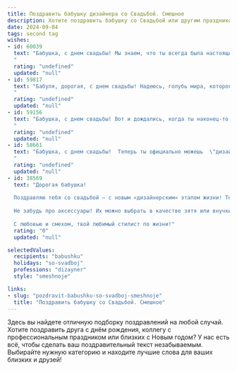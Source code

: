 ```yaml
---
title: Поздравить бабушку дизайнера со Свадьбой. Смешное
description: Хотите поздравить бабушку со Свадьбой или другим праздником? Наш ИИ создаст незабываемое поздравление, а вы обязательно выделитесь среди других.  
date: 2024-09-04
tags: second tag
wishes:
- id: 60039
  text: "Бабушка, с днем свадьбы! Мы знаем, что ты всегда была настоящим дизайнером жизни, но теперь ты официально оформила свой главный проект - семейное счастье! Желаем, чтобы ваш совместный дизайн был ярким, креативным и вдохновляющим!
  "
  rating: "undefined"
  updated: "null"
- id: 59817
  text: "Бабуля, дорогая, с днем свадьбы! Надеюсь, голубь мира, которого выпустили в небо, не заблудился и прилетел к вам домой с новой порцией вдохновения, чтобы вы, как талантливый дизайнер, творили красоту в вашей семейной жизни!
  "
  rating: "undefined"
  updated: "null"
- id: 59156
  text: "Бабушка, с днем свадьбы! Вот и дождались, когда ты наконец-то решилась выйти замуж за дизайн своей мечты! 🎉  Желаем вам счастливо жить, как в самых красивых макетах, и чтобы жизнь была полна ярких красок, как на палитре. 🎨
  "
  rating: "undefined"
  updated: "null"
- id: 58661
  text: "Бабушка, с днем свадьбы!  Теперь ты официально можешь  \"дизайнить\" свою жизнь с любимым человеком.  Пусть этот \"продукт\" - семейная жизнь -  окажется настоящим шедевром, полным любви, радости и  ярких красок!  🎨❤️
  "
  rating: "undefined"
  updated: "null"
- id: 38569
  text: "Дорогая бабушка!
  
  Поздравляю тебя со свадьбой — с новым «дизайнерским» этапом жизни! Теперь ты точно сможешь создать идеальный образ для своей жизни: добавь немного любви, букет нежности и чуть-чуть солнечного настроения.
  
  Не забудь про аксессуары! Их можно выбрать в качестве зятя или внучки, ведь с таким \"дизайнером\" не пропадёшь! Пусть каждый день будет нарасхват, как стильный аксессуар на распродаже, а счастье станет твоим самым дорогим «элементом гардероба».
  
  С любовью и смехом, твой любимый стилист по жизни!"
  rating: "0"
  updated: "null"

selectedValues:
  recipients: "babushku"
  holidays: "so-svadboj"
  professions: "dizayner"
  style: "smeshnoje"

links:
- slug: "pozdravit-babushku-so-svadboj-smeshnoje"
  title: "Поздравить бабушку со Свадьбой. Смешное"
---
```


Здесь вы найдете отличную подборку поздравлений на любой случай. 
Хотите поздравить друга с днём рождения, коллегу с профессиональным праздником или близких с Новым годом? У нас есть всё, чтобы сделать ваш поздравительный текст незабываемым. Выбирайте нужную категорию и находите лучшие слова для ваших близких и друзей!
